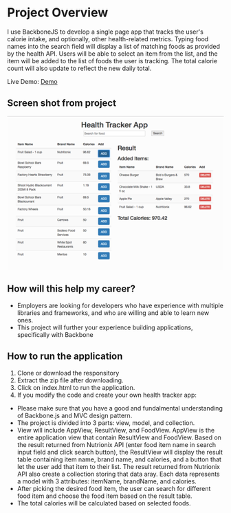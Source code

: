 # Project Overview

I use BackboneJS to develop a single page app that tracks the user's calorie intake, and optionally, other health-related metrics. Typing food names into the search field will display a list of matching foods as provided by the health API. Users will be able to select an item from the list, and the item will be added to the list of foods the user is tracking. The total calorie count will also update to reflect the new daily total.

Live Demo: [Demo](https://tvipe.github.io/FEND-Health-Tracker/)

## Screen shot from project
![Alt text](https://github.com/TViPE/FEND-Health-Tracker/blob/master/img/screenshot_00.png)

## How will this help my career?

* Employers are looking for developers who have experience with multiple libraries and frameworks, and who are willing and able to learn new ones.
* This project will further your experience building applications, specifically with Backbone

## How to run the application
1. Clone or download the responsitory
2. Extract the zip file after downloading.
3. Click on index.html to run the application.
4. If you modify the code and create your own health tracker app:
- Please make sure that you have a good and fundalmental understanding of Backbone.js and MVC design pattern. 
- The project is divided into 3 parts: view, model, and collection.
- View will include AppView, ResultView, and FoodView. AppView is the entire application view that contain ResultView and FoodView. Based on the result returned from Nutrionix API (enter food item name in search input field and click search button), the ResultView will display the result table containing item name, brand name, and calories, and a button that let the user add that item to their list. The result returned from Nutrionix API also create a collection storing that data aray. Each data represents a model with 3 attributes: itemName, brandName, and calories.
- After picking the desired food item, the user can search for different food item and choose the food item based on the result table.
- The total calories will be calculated based on selected foods.


